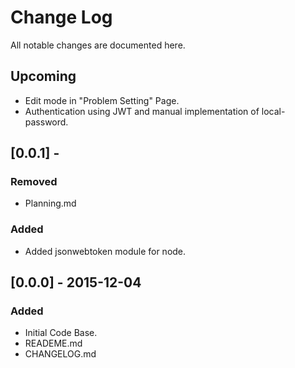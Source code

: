 # Change Log
All notable changes are documented here.

## Upcoming
- Edit mode in "Problem Setting" Page.
- Authentication using JWT and manual implementation of local-password.

## [0.0.1] -
### Removed
- Planning.md
### Added
- Added jsonwebtoken module for node.

## [0.0.0] - 2015-12-04
### Added
- Initial Code Base.
- READEME.md
- CHANGELOG.md
